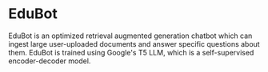 # EduBot
EduBot is an optimized retrieval augmented generation chatbot which can ingest large user-uploaded documents and answer specific questions about them. EduBot is trained using Google's T5 LLM, which is a self-supervised encoder-decoder model. 
